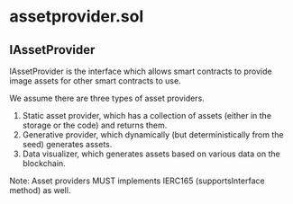 # assetprovider.sol

## IAssetProvider

IAssetProvider is the interface which allows smart contracts to provide image assets for other smart contracts to use.

We assume there are three types of asset providers.
1. Static asset provider, which has a collection of assets (either in the storage or the code) and returns them.
2. Generative provider, which dynamically (but deterministically from the seed) generates assets.
3. Data visualizer, which generates assets based on various data on the blockchain.

Note: Asset providers MUST implements IERC165 (supportsInterface method) as well. 
